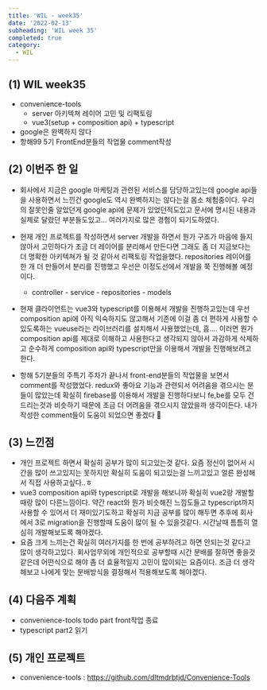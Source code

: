```yaml
---
title: 'WIL - week35'
date: '2022-02-13'
subheading: 'WIL week 35'
completed: true
category:
  - WIL
---
```


## (1) WIL week35

- convenience-tools
  - server 아키텍쳐 레이어 고민 및 리팩토링
  - vue3(setup + composition api) + typescript
- google은 완벽하지 않다
- 항해99 5기 FrontEnd분들의 작업물 comment작성

## (2) 이번주 한 일

- 회사에서 지금은 google 마케팅과 관련된 서비스를 담당하고있는데 google api들을 사용하면서 느낀건 google도 역시 완벽하지는 않다는걸 몸소 체험중이다. 우리의 잘못인줄 알았던게 google api에 문제가 있었던적도있고 문서에 명시된 내용과 실제로 달랐던 부분들도있고... 여러가지로 많은 경험이 되기도하였다.
- 현재 개인 프로젝트를 작성하면서 server 개발을 하면서 뭔가 구조가 마음에 들지 않아서 고민하다가 조금 더 레이어를 분리해서 만든다면 그래도 좀 더 지금보다는 더 명확한 아키텍쳐가 될 것 같아서 리팩토링 작업을했다. repositories 레이어를 한 개 더 만들어서 분리를 진행했고 우선은 이정도선에서 개발을 쭉 진행해볼 예정이다.
  - controller - service - repositories - models
- 현재 클라이언트는 vue3와 typescript를 이용해서 개발을 진행하고있는데 우선 composition api에 아직 익숙하지도 않고해서 기존에 이걸 좀 더 편하게 사용할 수 있도록하는 vueuse라는 라이브러리를 설치해서 사용했었는데, 흠.... 이러면 뭔가 composition api를 제대로 이해하고 사용한다고 생각되지 않아서 과감하게 삭제하고 순수하게 composition api와 typescript만을 이용해서 개발을 진행해보려고 한다.

- 항해 5기분들의 주특기 주차가 끝나서 front-end분들의 작업물을 보면서 comment를 작성했었다. redux와 좋아요 기능과 관련되서 어려움을 겪으시는 분들이 많았는데 확실히 firebase를 이용해서 개발을 진행하다보니 fe,be를 모두 건드리는것과 비슷하기 때문에 조금 더 어려움을 겪으시지 않았을까 생각이든다. 내가 작성한 comment들이 도움이 되었으면 좋겠다 🙂

## (3) 느낀점

- 개인 프로젝트 하면서 확실히 공부가 많이 되고있는것 같다. 요즘 정신이 없어서 시간을 많이 쓰고있지는 못하지만 확실히 도움이 되고있는걸 느끼고있고 얼른 완성해서 직접 사용하고싶다..ㅎ
- vue3 composition api와 typescript로 개발을 해보니까 확실히 vue2랑 개발할때랑 많이 다른느낌이다. 약간 react와 뭔가 비슷해진 느낌도들고 typescript까지 사용할 수 있어서 더 재미있기도하고 확실히 지금 공부를 많이 해두면 추후에 회사에서 3로 migration을 진행할때 도움이 많이 될 수 있을것같다. 시간날때 틈틈히 열심히 개발해보도록 해야겠다.
- 요즘 크게 느끼는건 확실히 여러가지를 한 번에 공부하려고 하면 안되는것 같다고 많이 생각하고있다. 회사업무외에 개인적으로 공부할때 시간 분배를 잘하면 좋을것 같은데 어떤식으로 해야 좀 더 효율적일지 고민이 많이되는 요즘이다. 조금 더 생각해보고 나에게 맞는 분배방식을 결정해서 적용해보도록 해야겠다.

## (4) 다음주 계획

- convenience-tools todo part front작업 종료
- typescript part2 읽기

## (5) 개인 프로젝트

- convenience-tools : https://github.com/dltmdrbtjd/Convenience-Tools
